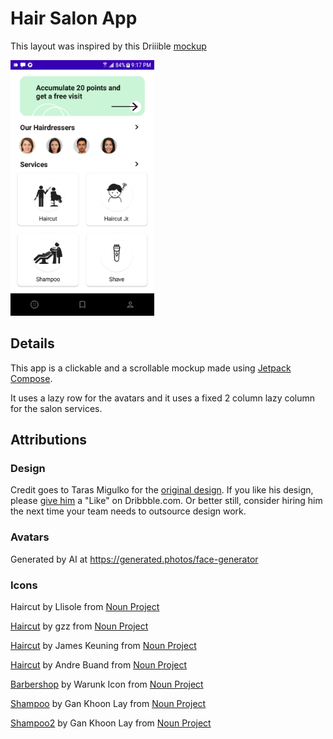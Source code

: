 # Hair Salon App

This layout was inspired by this Driiible [mockup](https://dribbble.com/shots/17982313-Good-beard-mobile-app) 

<img src="https://github.com/spike/spike/blob/main/salon_app.png" width="230"  title="Salon App"/>

## Details

This app is a clickable and a scrollable mockup made using [Jetpack Compose](https://developer.android.com/jetpack/compose). 

It uses a lazy row for the avatars and it uses a fixed 2 column lazy column for the salon services.

## Attributions

### Design

Credit goes to Taras Migulko for the [original design](https://dribbble.com/shots/17982313-Good-beard-mobile-app). If you like his design, please [give him](https://dribbble.com/shots/17982313-Good-beard-mobile-app) a "Like" on Dribbble.com. Or better still, consider hiring him the next time your team needs to outsource design work. 

### Avatars
Generated by AI at https://generated.photos/face-generator

### Icons
Haircut by Llisole from <a href="https://thenounproject.com/browse/icons/term/haircut/" target="_blank" title="Haircut Icons">Noun Project</a>

[Haircut](https://thenounproject.com/icon/haircut-111451/) by gzz from <a href="https://thenounproject.com/browse/icons/term/haircut/" target="_blank" title="Haircut Icons">Noun Project</a>

[Haircut](https://thenounproject.com/icon/haircut-9884/) by James Keuning from <a href="https://thenounproject.com/browse/icons/term/haircut/" target="_blank" title="Haircut Icons">Noun Project</a>

[Haircut](https://thenounproject.com/icon/haircut-2839195/) by Andre Buand from <a href="https://thenounproject.com/browse/icons/term/haircut/" target="_blank" title="Haircut Icons">Noun Project</a>

[Barbershop](https://thenounproject.com/icon/barbershop-4977124/) by Warunk Icon from <a href="https://thenounproject.com/browse/icons/term/barbershop/" target="_blank" title="barbershop Icons">Noun Project</a>

[Shampoo](https://thenounproject.com/icon/shampoo-660385/) by Gan Khoon Lay from <a href="https://thenounproject.com/browse/icons/term/shampoo/" target="_blank" title="shampoo Icons">Noun Project</a>

[Shampoo2](https://thenounproject.com/icon/shampoo-660384/) by Gan Khoon Lay from <a href="https://thenounproject.com/browse/icons/term/shampoo/" target="_blank" title="shampoo Icons">Noun Project</a>
